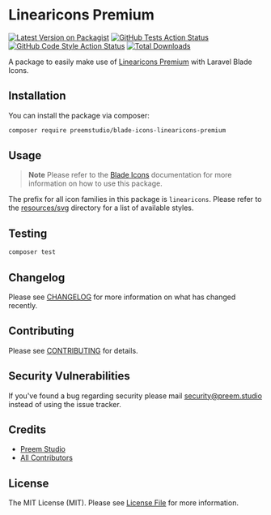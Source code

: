 # Linearicons Premium

[![Latest Version on Packagist](https://img.shields.io/packagist/v/preemstudio/blade-icons-linearicons-premium.svg?style=flat-square)](https://packagist.org/packages/preemstudio/blade-icons-linearicons-premium)
[![GitHub Tests Action Status](https://img.shields.io/github/actions/workflow/status/preemstudio/blade-icons-linearicons-premium/run-tests.yml?branch=main&label=tests&style=flat-square)](https://github.com/PreemStudio/blade-icons-linearicons-premium/actions?query=workflow%3Arun-tests+branch%3Amain)
[![GitHub Code Style Action Status](https://img.shields.io/github/actions/workflow/status/preemstudio/blade-icons-linearicons-premium/fix-php-code-style-issues.yml?branch=main&label=code%20style&style=flat-square)](https://github.com/PreemStudio/blade-icons-linearicons-premium/actions?query=workflow%3A"Fix+PHP+code+style+issues"+branch%3Amain)
[![Total Downloads](https://img.shields.io/packagist/dt/preemstudio/blade-icons-linearicons-premium.svg?style=flat-square)](https://packagist.org/packages/preemstudio/blade-icons-linearicons-premium)

A package to easily make use of [Linearicons Premium](https://linearicons.com/) with Laravel Blade Icons.

## Installation

You can install the package via composer:

```bash
composer require preemstudio/blade-icons-linearicons-premium
```

## Usage

> **Note**
> Please refer to the [Blade Icons](https://github.com/PreemStudio/blade-icons) documentation for more information on how to use this package.

The prefix for all icon families in this package is `linearicons`. Please refer to the [resources/svg](/resources/svg) directory for a list of available styles.

## Testing

```bash
composer test
```

## Changelog

Please see [CHANGELOG](CHANGELOG.md) for more information on what has changed recently.

## Contributing

Please see [CONTRIBUTING](CONTRIBUTING.md) for details.

## Security Vulnerabilities

If you've found a bug regarding security please mail [security@preem.studio](mailto:security@preem.studio) instead of using the issue tracker.

## Credits

- [Preem Studio](https://github.com/PreemStudio)
- [All Contributors](../../contributors)

## License

The MIT License (MIT). Please see [License File](LICENSE.md) for more information.
